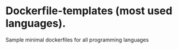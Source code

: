 # Dockerfile-templates (most used languages).

Sample minimal dockerfiles for all programming languages
